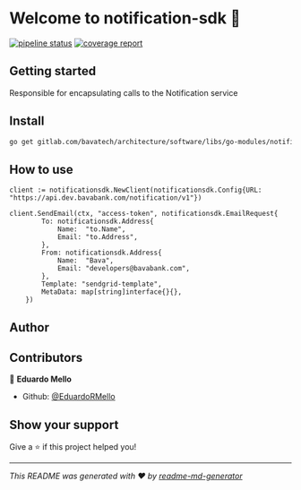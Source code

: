 # Welcome to notification-sdk 👋

[![pipeline status](https://gitlab.com/bavatech/architecture/software/libs/go-modules/notificationsdk/badges/main/pipeline.svg)](https://gitlab.com/bavatech/architecture/software/libs/go-modules/notificationsdk/-/commits/main) [![coverage report](https://gitlab.com/bavatech/architecture/software/libs/go-modules/notificationsdk/badges/main/coverage.svg)](https://gitlab.com/bavatech/architecture/software/libs/go-modules/notificationsdk/-/commits/main)

## Getting started

Responsible for encapsulating calls to the Notification service

## Install

```bash
go get gitlab.com/bavatech/architecture/software/libs/go-modules/notificationsdk.git
```

## How to use

```golang
client := notificationsdk.NewClient(notificationsdk.Config{URL: "https://api.dev.bavabank.com/notification/v1"})

client.SendEmail(ctx, "access-token", notificationsdk.EmailRequest{
		To: notificationsdk.Address{
			Name:  "to.Name",
			Email: "to.Address",
		},
		From: notificationsdk.Address{
			Name:  "Bava",
			Email: "developers@bavabank.com",
		},
		Template: "sendgrid-template",
		MetaData: map[string]interface{}{},
	})
```

## Author

## Contributors

👤 **Eduardo Mello**

- Github: [@EduardoRMello](https://github.com/EduardoRMello)

## Show your support

Give a ⭐️ if this project helped you!

---

_This README was generated with ❤️ by [readme-md-generator](https://github.com/kefranabg/readme-md-generator)_
